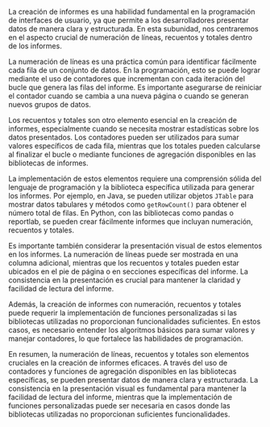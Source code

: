 La creación de informes es una habilidad fundamental en la programación de interfaces de usuario, ya que permite a los desarrolladores presentar datos de manera clara y estructurada. En esta subunidad, nos centraremos en el aspecto crucial de numeración de líneas, recuentos y totales dentro de los informes.

La numeración de líneas es una práctica común para identificar fácilmente cada fila de un conjunto de datos. En la programación, esto se puede lograr mediante el uso de contadores que incrementan con cada iteración del bucle que genera las filas del informe. Es importante asegurarse de reiniciar el contador cuando se cambia a una nueva página o cuando se generan nuevos grupos de datos.

Los recuentos y totales son otro elemento esencial en la creación de informes, especialmente cuando se necesita mostrar estadísticas sobre los datos presentados. Los contadores pueden ser utilizados para sumar valores específicos de cada fila, mientras que los totales pueden calcularse al finalizar el bucle o mediante funciones de agregación disponibles en las bibliotecas de informes.

La implementación de estos elementos requiere una comprensión sólida del lenguaje de programación y la biblioteca específica utilizada para generar los informes. Por ejemplo, en Java, se pueden utilizar objetos `JTable` para mostrar datos tabulares y métodos como `getRowCount()` para obtener el número total de filas. En Python, con las bibliotecas como pandas o reportlab, se pueden crear fácilmente informes que incluyan numeración, recuentos y totales.

Es importante también considerar la presentación visual de estos elementos en los informes. La numeración de líneas puede ser mostrada en una columna adicional, mientras que los recuentos y totales pueden estar ubicados en el pie de página o en secciones específicas del informe. La consistencia en la presentación es crucial para mantener la claridad y facilidad de lectura del informe.

Además, la creación de informes con numeración, recuentos y totales puede requerir la implementación de funciones personalizadas si las bibliotecas utilizadas no proporcionan funcionalidades suficientes. En estos casos, es necesario entender los algoritmos básicos para sumar valores y manejar contadores, lo que fortalece las habilidades de programación.

En resumen, la numeración de líneas, recuentos y totales son elementos cruciales en la creación de informes eficaces. A través del uso de contadores y funciones de agregación disponibles en las bibliotecas específicas, se pueden presentar datos de manera clara y estructurada. La consistencia en la presentación visual es fundamental para mantener la facilidad de lectura del informe, mientras que la implementación de funciones personalizadas puede ser necesaria en casos donde las bibliotecas utilizadas no proporcionan suficientes funcionalidades.
